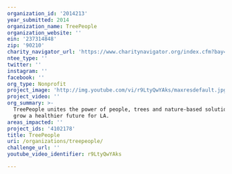 ```yaml
---
organization_id: '2014213'
year_submitted: 2014
organization_name: TreePeople
organization_website: ''
ein: '237314848'
zip: '90210'
charity_navigator_url: 'https://www.charitynavigator.org/index.cfm?bay=search.profile&ein=237314848'
ntee_type: ''
twitter: ''
instagram: ''
facebook: ''
org_type: Nonprofit
project_image: 'http://img.youtube.com/vi/r9LtyQwYAks/maxresdefault.jpg'
project_video: ''
org_summary: >-
  TreePeople unites the power of people, trees and nature-based solutions to
  grow a healthier future for LA.
areas_impacted: ''
project_ids: '4102178'
title: TreePeople
uri: /organizations/treepeople/
challenge_url: ''
youtube_video_identifier: r9LtyQwYAks

---
```

